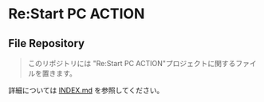 # Re:Start PC ACTION
## File Repository

> このリポジトリには "Re:Start PC ACTION"プロジェクトに関するファイルを置きます。

詳細については [INDEX.md](./INDEX.md) を参照してください。


